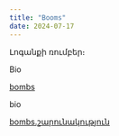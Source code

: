 ```yaml
---
title: "Booms"
date: 2024-07-17
---
```


Լոգանքի ռումբեր։



Bio

 [bombs](https://youtu.be/dNs4maMLAK8?si=G3W7apR8xtfV-U-x)
 
bio

[bombs.շարունակություն](https://youtu.be/vidWeZbd69o?si=LG1-lMoQ9w4CRIMF)

